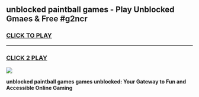 
## unblocked paintball games - Play Unblocked Gmaes & Free #g2ncr
<h3>
<a href="https://premium.freeplayer.one?title=unblocked_paintball_games&ref=01M">CLICK TO PLAY</a></h3>
<hr>

<h3>
<a href="https://premium.freeplayer.one?title=unblocked_paintball_games&ref=01M">CLICK 2 PLAY</a>
  
</h3>

<a href="https://premium.freeplayer.one?title=unblocked_paintball_games&ref=01M"><img src="https://clearcache.store/games.png"></a>


**unblocked paintball games games unblocked: Your Gateway to Fun and Accessible Online Gaming**
